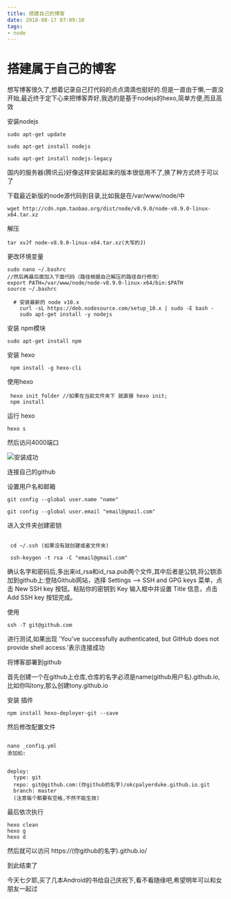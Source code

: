 ```yaml
---
title: 搭建自己的博客
date: 2018-08-17 07:09:10
tags:
- node 
---
```

# 搭建属于自己的博客

想写博客很久了,想着记录自己打代码的点点滴滴也挺好的.但是一直由于懒,一直没开始,最近终于定下心来把博客弄好,我选的是基于nodejs的hexo,简单方便,而且高效

安装nodejs

```angular2html
sudo apt-get update

sudo apt-get install nodejs

sudo apt-get install nodejs-legacy

```

国内的服务器(腾讯云)好像这样安装起来的版本很低用不了,换了种方式终于可以了

下载最近新版的node源代码到目录,比如我是在/var/www/node/中

```angular2html
wget http://cdn.npm.taobao.org/dist/node/v8.9.0/node-v8.9.0-linux-x64.tar.xz
```

解压

```angular2html
tar xvJf node-v8.9.0-linux-x64.tar.xz(大写的J)
```

更改环境变量

```angular2html
sudo nano ~/.bashrc
//然后再最后面加入下面代码（路径根据自己解压的路径自行修改）
export PATH=/var/www/node/node-v8.9.0-linux-x64/bin:$PATH
source ~/.bashrc
```


```
  # 安装最新的 node v10.x 
    curl -sL https://deb.nodesource.com/setup_10.x | sudo -E bash -
    sudo apt-get install -y nodejs
```


安装 npm模块

```
sudo apt-get install npm
```

安装 hexo

```
 npm install -g hexo-cli

```

使用hexo

```
 hexo init folder //如果在当前文件夹下 就直接 hexo init;
 npm install
```

运行 hexo

```
hexo s
```

然后访问4000端口


![安装成功](http://image.honglingqi.cn/blogImages/hexo.png)


连接自己的github

设置用户名和邮箱
```angular2html
git config --global user.name "name"

git config --global user.email "email@gmail.com"

```

进入文件夹创建密钥

```angular2html

 cd ~/.ssh (如果没有就创建或者文件夹)

 ssh-keygen -t rsa -C "email@gmail.com"

```

确认名字和密码后,多出来id_rsa和id_rsa.pub两个文件,其中后者是公钥,将公钥添加到github上:登陆Github网站，选择 Settings –> SSH and GPG keys 菜单，点击 New SSH key 按钮。粘贴你的密钥到 Key 输入框中并设置 Title 信息，点击 Add SSH key 按钮完成。

使用
```
ssh -T git@github.com
```
进行测试,如果出现 'You've successfully authenticated, but GitHub does not provide shell access.'表示连接成功

将博客部署到github

首先创建一个在github上仓库,仓库的名字必须是name(github用户名).github.io,比如你叫tony,那么创建tony.github.io

安装 插件

```angular2html
npm install hexo-deployer-git --save
```
然后修改配置文件
```angular2html

nano _config.yml
添加如:


deploy:
  type: git
  repo: git@github.com:(你github的名字)/okcpalyerduke.github.io.git
  branch: master
  (注意每个都要有空格,不然不能生效)
```

最后依次执行

````
hexo clean
hexo g
hexo d

````


然后就可以访问  https://(你github的名字).github.io/

到此结束了



今天七夕耶,买了几本Android的书给自己庆祝下,看不看随缘吧,希望明年可以和女朋友一起过